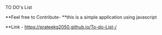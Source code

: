  TO DO's List

**Feel free to Contribute-
**this is a simple application using javascript 

**Link -   https://prateekg2050.github.io/To-do-List-/
